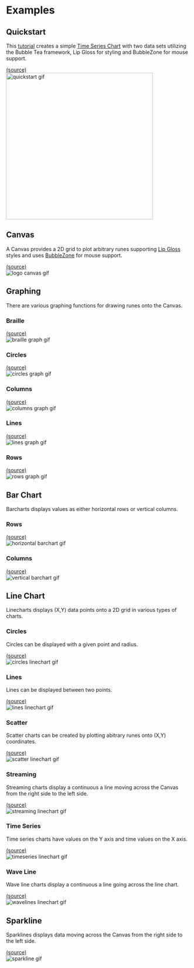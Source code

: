 # Examples

## Quickstart

This [tutorial](quickstart/README.md) creates a simple [Time Series Chart](#time-series) with two data sets utilizing the Bubble Tea framework, Lip Gloss for styling and BubbleZone for mouse support.

[(source)](./quickstart/main.go)<br>
<img src="quickstart/demo.gif" alt="quickstart gif" width="400"/>

## Canvas

A Canvas provides a 2D grid to plot arbitrary runes supporting [Lip Gloss](https://github.com/charmbracelet/lipgloss) styles and uses [BubbleZone](https://github.com/lrstanley/bubblezone) for mouse support.

[(source)](./canvas/logo/main.go)<br>
<img src="canvas/logo/demo.gif" alt="logo canvas gif"/>

## Graphing

There are various graphing functions for drawing runes onto the Canvas.

### Braille

[(source)](./graph/braille/main.go)<br>
<img src="graph/braille/demo.gif" alt="braille graph gif"/>

### Circles

[(source)](./graph/circles/main.go)<br>
<img src="graph/circles/demo.gif" alt="circles graph gif"/>

### Columns

[(source)](./graph/columns/main.go)<br>
<img src="graph/columns/demo.gif" alt="columns graph gif"/>

### Lines

[(source)](./graph/lines/main.go)<br>
<img src="graph/lines/demo.gif" alt="lines graph gif"/>

### Rows

[(source)](./graph/rows/main.go)<br>
<img src="graph/rows/demo.gif" alt="rows graph gif"/>

## Bar Chart

Barcharts displays values as either horizontal rows or vertical columns.

### Rows

[(source)](./barchart/horizontal/main.go)<br>
<img src="barchart/horizontal/demo.gif" alt="horizontal barchart gif"/>

### Columns

[(source)](./barchart/vertical/main.go)<br>
<img src="barchart/vertical/demo.gif" alt="vertical barchart gif"/>

## Line Chart

Linecharts displays (X,Y) data points onto a 2D grid in various types of charts.

### Circles

Circles can be displayed with a given point and radius.

[(source)](./linechart/circles/main.go)<br>
<img src="linechart/circles/demo.gif" alt="circles linechart gif"/>

### Lines

Lines can be displayed between two points.

[(source)](./linechart/lines/main.go)<br>
<img src="linechart/lines/demo.gif" alt="lines linechart gif"/>

### Scatter

Scatter charts can be created by plotting abitrary runes onto (X,Y) coordinates.

[(source)](./linechart/scatter/main.go)<br>
<img src="linechart/scatter/demo.gif" alt="scatter linechart gif"/>

### Streaming

Streaming charts display a continuous a line moving across the Canvas from the right side to the left side.

[(source)](./linechart/streaming/main.go)<br>
<img src="linechart/streaming/demo.gif" alt="streaming linechart gif"/>

### Time Series

Time series charts have values on the Y axis and time values on the X axis.

[(source)](./linechart/timeseries/main.go)<br>
<img src="linechart/timeseries/demo.gif" alt="timeseries linechart gif"/>

### Wave Line

Wave line charts display a continuous a line going across the line chart.

[(source)](./linechart/wavelines/main.go)<br>
<img src="linechart/wavelines/demo.gif" alt="wavelines linechart gif"/>

## Sparkline

Sparklines displays data moving across the Canvas from the right side to the left side.

[(source)](./sparkline/main.go)<br>
<img src="sparkline/demo.gif" alt="sparkline gif"/>

